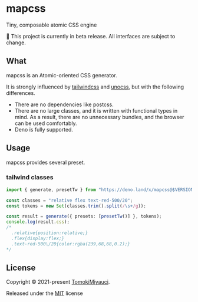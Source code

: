 # mapcss

Tiny, composable atomic CSS engine

:construction: This project is currently in beta release. All interfaces are
subject to change.

## What

mapcss is an Atomic-oriented CSS generator.

It is strongly influenced by
[tailwindcss](https://github.com/tailwindlabs/tailwindcss) and
[unocss](https://github.com/antfu/unocss), but with the following differences.

- There are no dependencies like postcss.
- There are no large classes, and it is written with functional types in mind.
  As a result, there are no unnecessary bundles, and the browser can be used
  comfortably.
- Deno is fully supported.

## Usage

mapcss provides several preset.

### tailwind classes

```ts
import { generate, presetTw } from "https://deno.land/x/mapcss@$VERSION/mod.ts";

const classes = "relative flex text-red-500/20";
const tokens = new Set(classes.trim().split(/\s+/g));

const result = generate({ presets: [presetTw()] }, tokens);
console.log(result.css);
/*
  .relative{position:relative;}
  .flex{display:flex;}
  .text-red-500\/20{color:rgba(239,68,68,0.2);}
*/
```

## License

Copyright © 2021-present [TomokiMiyauci](https://github.com/TomokiMiyauci).

Released under the [MIT](./LICENSE) license

